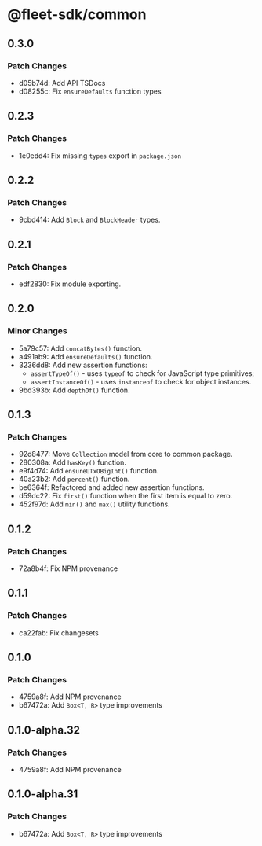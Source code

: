 # @fleet-sdk/common

## 0.3.0

### Patch Changes

- d05b74d: Add API TSDocs
- d08255c: Fix `ensureDefaults` function types

## 0.2.3

### Patch Changes

- 1e0edd4: Fix missing `types` export in `package.json`

## 0.2.2

### Patch Changes

- 9cbd414: Add `Block` and `BlockHeader` types.

## 0.2.1

### Patch Changes

- edf2830: Fix module exporting.

## 0.2.0

### Minor Changes

- 5a79c57: Add `concatBytes()` function.
- a491ab9: Add `ensureDefaults()` function.
- 3236dd8: Add new assertion functions:
  - `assertTypeOf()` - uses `typeof` to check for JavaScript type primitives;
  - `assertInstanceOf()` - uses `instanceof` to check for object instances.
- 9bd393b: Add `depthOf()` function.

## 0.1.3

### Patch Changes

- 92d8477: Move `Collection` model from core to common package.
- 280308a: Add `hasKey()` function.
- e9f4d74: Add `ensureUTxOBigInt()` function.
- 40a23b2: Add `percent()` function.
- be6364f: Refactored and added new assertion functions.
- d59dc22: Fix `first()` function when the first item is equal to zero.
- 452f97d: Add `min()` and `max()` utility functions.

## 0.1.2

### Patch Changes

- 72a8b4f: Fix NPM provenance

## 0.1.1

### Patch Changes

- ca22fab: Fix changesets

## 0.1.0

### Patch Changes

- 4759a8f: Add NPM provenance
- b67472a: Add `Box<T, R>` type improvements

## 0.1.0-alpha.32

### Patch Changes

- 4759a8f: Add NPM provenance

## 0.1.0-alpha.31

### Patch Changes

- b67472a: Add `Box<T, R>` type improvements
